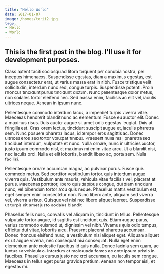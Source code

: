 ```yaml
---
title: "Hello World"
date: 2017-01-07
image: /homes/torii2.jpg
tags:
- Hello
- World
---
```

This is the first post in the blog. I'll use it for development purposes.
---
Class aptent taciti sociosqu ad litora torquent per conubia nostra, per inceptos himenaeos. Suspendisse egestas, diam a maximus egestas, est augue consectetur erat, ut varius massa erat in nibh. Fusce tristique velit sollicitudin, interdum nunc sed, congue turpis. Suspendisse potenti. Proin rhoncus tincidunt purus tincidunt dictum. Nunc pellentesque dolor metus, non sodales tortor eleifend nec. Sed massa enim, facilisis ac elit vel, iaculis ultrices neque. Aenean in ipsum nunc.

Pellentesque commodo interdum lacus, a imperdiet turpis viverra vitae. Maecenas hendrerit blandit nunc ac elementum. Fusce eu auctor elit. Donec a maximus risus. Duis auctor augue sit amet odio egestas feugiat. Duis at fringilla est. Cras lorem lectus, tincidunt suscipit augue et, iaculis pharetra sem. Nunc posuere pharetra lacus, id tempor eros sagittis ac. Donec ultrices eros sed tortor volutpat finibus. Praesent nulla nisl, pharetra sed tincidunt interdum, vulputate et nunc. Nulla ornare, nunc in ultricies auctor, justo ipsum commodo nisl, et maximus mi enim vitae arcu. Ut a blandit nisi, nec iaculis orci. Nulla et elit lobortis, blandit libero ac, porta sem. Nulla facilisi.

Pellentesque ornare accumsan magna, ac pulvinar purus. Fusce quis commodo metus. Sed porttitor vestibulum tortor, quis interdum augue viverra quis. Vestibulum ante mauris, vehicula vitae facilisis vel, placerat at purus. Maecenas porttitor, libero quis dapibus congue, dui diam tincidunt nunc, vel bibendum tortor arcu quis neque. Phasellus mattis vestibulum est, eget semper enim consectetur non. Nunc libero ante, aliquam sed viverra vel, viverra a risus. Quisque vel nisl nec libero aliquet laoreet. Suspendisse ut turpis sit amet justo sodales blandit.

Phasellus felis nunc, convallis vel aliquam in, tincidunt in tellus. Pellentesque vulputate tortor augue, id sagittis est tincidunt quis. Etiam augue purus, varius commodo euismod ut, dignissim vel nibh. Vivamus quis odio tempus, efficitur dui vitae, lobortis arcu. Praesent placerat pharetra accumsan. Donec rhoncus eleifend nunc, a vestibulum nisi aliquet eget. Aliquam aliquet ex ut augue viverra, nec consequat nisi consequat. Nulla eget enim elementum ante molestie faucibus id quis nulla. Donec lacinia sem quam, ac luctus ex vehicula a. Interdum et malesuada fames ac ante ipsum primis in faucibus. Phasellus cursus justo nec orci accumsan, eu iaculis sem congue. Maecenas in tellus eget purus gravida pretium. Aenean non tempor nisl, et egestas mi. 
